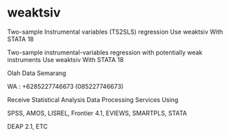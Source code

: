 # weaktsiv
Two-sample Instrumental variables (TS2SLS) regression Use weaktsiv With STATA 18

Two-sample instrumental-variables regression with potentially weak instruments Use weaktsiv With STATA 18

Olah Data Semarang

WA : +6285227746673 (085227746673)

Receive Statistical Analysis Data Processing Services Using

SPSS, AMOS, LISREL, Frontier 4.1, EVIEWS, SMARTPLS, STATA

DEAP 2.1, ETC
